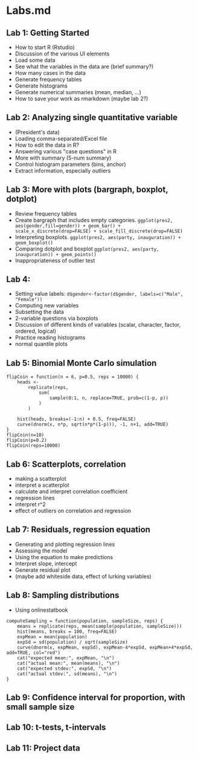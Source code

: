 # Labs.md

## Lab 1: Getting Started

- How to start R (Rstudio)
- Discussion of the various UI elements
- Load some data
- See what the variables in the data are (brief summary?)
- How many cases in the data
- Generate frequency tables
- Generate histograms
- Generate numerical summaries (mean, median, ...)
- How to save your work as rmarkdown (maybe lab 2?)

## Lab 2: Analyzing single quantitative variable

- (President's data)
- Loading comma-separated/Excel file
- How to edit the data in R?
- Answering various "case questions" in R
- More with summary (5-num summary)
- Control histogram parameters (bins, anchor)
- Extract information, especially outliers

## Lab 3: More with plots (bargraph, boxplot, dotplot)

- Review frequency tables
- Create bargraph that includes empty categories. `ggplot(pres2, aes(gender,fill=gender)) + geom_bar() + scale_x_discrete(drop=FALSE) + scale_fill_discrete(drop=FALSE)`
- Interpreting boxplots. `ggplot(pres2, aes(party, inauguration)) + geom_boxplot()`
- Comparing dotplot and boxplot `ggplot(pres2, aes(party, inauguration)) + geom_points()`
- Inappropriateness of outlier test

## Lab 4:

- Setting value labels: `d$gender<-factor(d$gender, labels=c("Male", "Female"))`
- Computing new variables
- Subsetting the data
- 2-variable questions via boxplots
- Discussion of different kinds of variables (scalar, character, factor, ordered, logical)
- Practice reading histograms
- normal quantile plots

## Lab 5: Binomial Monte Carlo simulation

```
flipCoin = function(n = 6, p=0.5, reps = 10000) {
    heads <-
        replicate(reps,
            sum(
                sample(0:1, n, replace=TRUE, prob=c(1-p, p))
            )
        )

    hist(heads, breaks=(-1:n) + 0.5, freq=FALSE)
    curve(dnorm(x, n*p, sqrt(n*p*(1-p))), -1, n+1, add=TRUE)
}
flipCoin(n=10)
flipCoin(p=0.2)
flipCoin(reps=10000)
```

## Lab 6: Scatterplots, correlation

- making a scatterplot
- interpret a scatterplot
- calculate and interpret correlation coefficient
- regression lines
- interpret r^2
- effect of outliers on correlation and regression

## Lab 7: Residuals, regression equation

- Generating and plotting regression lines
- Assessing the model
- Using the equation to make predictions
- Interpret slope, intercept
- Generate residual plot
- (maybe add whiteside data, effect of lurking variables)

## Lab 8: Sampling distributions

- Using onlinestatbook

```
computeSampling = function(population, sampleSize, reps) {
    means = replicate(reps, mean(sample(population, sampleSize)))
    hist(means, breaks = 100, freq=FALSE)
    expMean = mean(population)
    expSd = sd(population) / sqrt(sampleSize)
    curve(dnorm(x, expMean, expSd), expMean-4*expSd, expMean+4*expSd, add=TRUE, col="red")
    cat("expected mean:", expMean, "\n")
    cat("actual mean:", mean(means), "\n")
    cat("expected stdev:", expSd, "\n")
    cat("actual stdev:", sd(means), "\n")
}
```

## Lab 9: Confidence interval for proportion, with small sample size

## Lab 10: t-tests, t-intervals

## Lab 11: Project data

